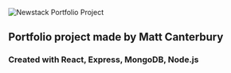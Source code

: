 
![Newstack Portfolio Project](https://i.ibb.co/2MRN7D2/newstack-logo.png)

## Portfolio project made by Matt Canterbury
### Created with React, Express, MongoDB, Node.js
